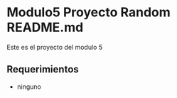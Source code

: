 Modulo5 Proyecto Random README.md
==================================

Este es el proyecto del modulo 5

## Requerimientos ##
* ninguno
